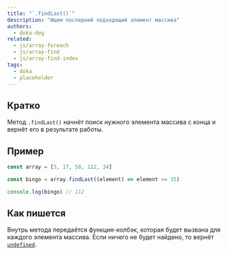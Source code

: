 ```yaml
---
title: "`.findLast()`"
description: "Ищем последний подходящий элемент массива"
authors:
  - doka-dog
related:
  - js/array-foreach
  - js/array-find
  - js/array-find-index
tags:
  - doka
  - placeholder
---
```


## Кратко

Метод `.findLast()` начнёт поиск нужного элемента массива с конца и вернёт его в результате работы.

## Пример

```js
const array = [3, 17, 58, 112, 34]

const bingo = array.findLast((element) => element >= 35)

console.log(bingo) // 112
```

## Как пишется

Внутрь метода передаётся функция-колбэк, которая будет вызвана для каждого элемента массива. Если ничего не будет найдено, то вернёт [`undefined`](/js/undefined/).
